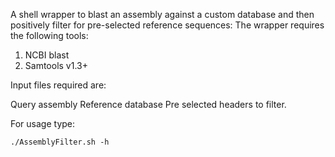 A shell wrapper to blast an assembly against a custom database and then positively filter for pre-selected reference sequences:
The wrapper requires the following tools:

1. NCBI blast
2. Samtools v1.3+

Input files required are:

Query assembly
Reference database
Pre selected headers to filter.

For usage type:


    ./AssemblyFilter.sh -h

